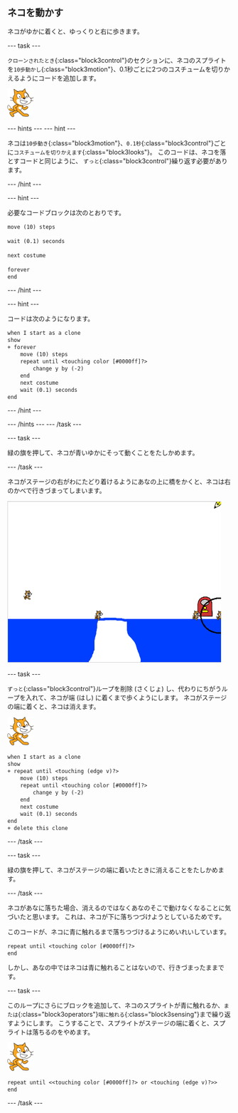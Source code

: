 ## ネコを動かす

ネコがゆかに着くと、ゆっくりと右に歩きます。

\--- task \---

`クローンされたとき`{:class="block3control"}のセクションに、ネコのスプライトを`10歩動かし`{:class="block3motion"}、0.1秒ごとに2つのコスチュームを切りかえるようにコードを追加します。

![ネコのスプライト](images/cat-sprite.png)

\--- hints \--- \--- hint \---

ネコは`10歩動き`{:class="block3motion"}、`0.1秒`{:class="block3control"}ごとに`コスチュームを切りかえます`{:class="block3looks"}。 このコードは、ネコを落とすコードと同じように、 `ずっと`{:class="block3control"}繰り返す必要があります。

\--- /hint \---

\--- hint \---

必要なコードブロックは次のとおりです。

```blocks3
move (10) steps

wait (0.1) seconds

next costume

forever
end
```

\--- /hint \---

\--- hint \---

コードは次のようになります。

```blocks3
when I start as a clone
show
+ forever
    move (10) steps
    repeat until <touching color [#0000ff]?>
        change y by (-2)
    end
    next costume
    wait (0.1) seconds
end
```

\--- /hint \---

\--- /hints \--- \--- /task \---

\--- task \---

緑の旗を押して、ネコが青いゆかにそって動くことをたしかめます。

\--- /task \---

ネコがステージの右がわにたどり着けるようにあなの上に橋をかくと、ネコは右のかべで行きづまってしまいます。

![はしで行きづまっているネコ](images/flailing-at-edge.png)

\--- task \---

`ずっと`{:class="block3control"}ループを削除 (さくじょ) し、代わりにちがうループを入れて、ネコが端 (はし) に着くまで歩くようにします。 ネコがステージの端に着くと、ネコは消えます。

![ネコのスプライト](images/cat-sprite.png)

```blocks3
when I start as a clone
show
+ repeat until <touching (edge v)?>
    move (10) steps
    repeat until <touching color [#0000ff]?>
        change y by (-2)
    end
    next costume
    wait (0.1) seconds
end
+ delete this clone
```

\--- /task \---

\--- task \---

緑の旗を押して、ネコがステージの端に着いたときに消えることをたしかめます。

\--- /task \---

ネコがあなに落ちた場合、消えるのではなくあなのそこで動けなくなることに気づいたと思います。 これは、ネコが下に落ちつづけようとしているためです。

このコードが、ネコに青に触れるまで落ちつづけるようにめいれいしています。

```blocks3
repeat until <touching color [#0000ff]?>
end
```

しかし、あなの中ではネコは青に触れることはないので、行きづまったままです。

\--- task \---

このループにさらにブロックを追加して、ネコのスプライトが青に触れるか、`または`{:class="block3operators"}`端に触れる`{:class="block3sensing"}まで繰り返すようにします。 こうすることで、スプライトがステージの端に着くと、スプライトは落ちるのをやめます。

![ネコのスプライト](images/cat-sprite.png)

```blocks3
repeat until <<touching color [#0000ff]?> or <touching (edge v)?>>
end
```

\--- /task \---